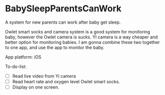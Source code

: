 # BabySleepParentsCanWork
A system for new parents can work after baby get sleep.

Owlet smart socks and camera system is a good system for monitoring baby, however the Owlet camera is sucks. YI camera is a way cheaper and better option for monitoring babies. I am gonna combine these two together to one app, and use the app to monitor the baby. 

App platform: iOS

To-do-list:

- [ ] Read live video from Yi camera
- [ ] Read heart rate and oxygen level Owlet smart socks. 
- [ ] Display on one screen. 
